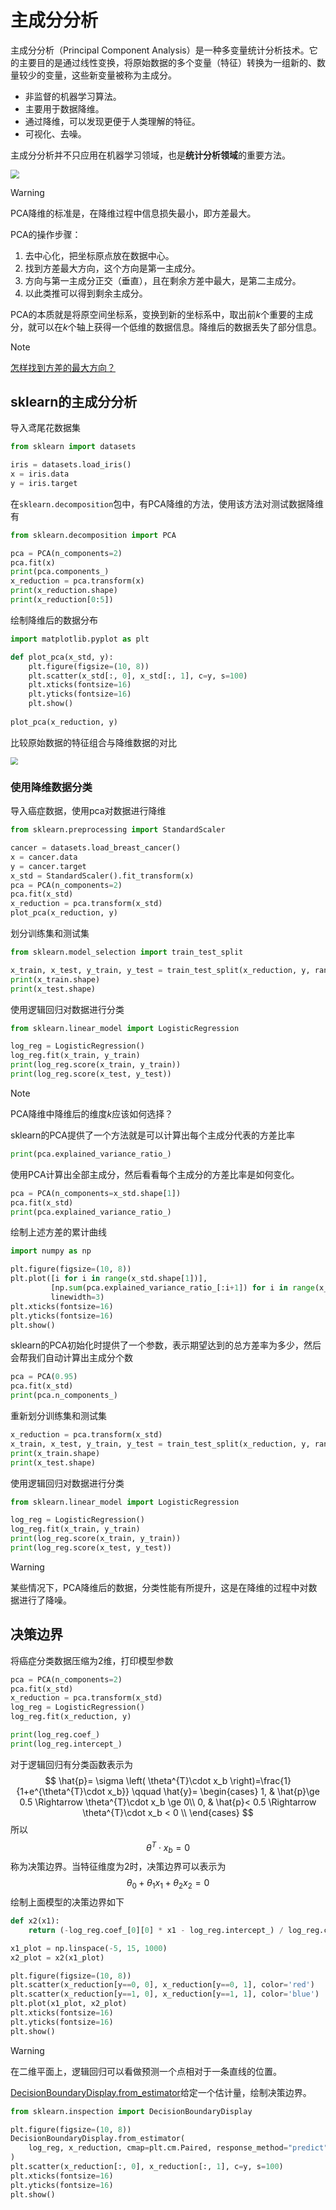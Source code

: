 # 主成分分析

主成分分析（Principal Component Analysis）是一种多变量统计分析技术。它的主要目的是通过线性变换，将原始数据的多个变量（特征）转换为一组新的、数量较少的变量，这些新变量被称为主成分。

* 非监督的机器学习算法。
* 主要用于数据降维。
* 通过降维，可以发现更便于人类理解的特征。
* 可视化、去噪。

主成分分析并不只应用在机器学习领域，也是**统计分析领域**的重要方法。

<img src="https://raw.githubusercontent.com/hughxusu/lesson-ai/develop/images/base/Xnip2025-06-03_18-12-33.jpg" style="zoom:85%;" />

> [!warning]
>
> PCA降维的标准是，在降维过程中信息损失最小，即方差最大。

PCA的操作步骤：

1. 去中心化，把坐标原点放在数据中心。
1. 找到方差最大方向，这个方向是第一主成分。
1. 方向与第一主成分正交（垂直），且在剩余方差中最大，是第二主成分。
1. 以此类推可以得到剩余主成分。

PCA的本质就是将原空间坐标系，变换到新的坐标系中，取出前$k$个重要的主成分，就可以在$k$个轴上获得一个低维的数据信息。降维后的数据丢失了部分信息。

> [!note]
>
> [怎样找到方差的最大方向？]( https://www.bilibili.com/video/BV1E5411E71z/?share_source=copy_web&vd_source=aa661569ff3138d0b604d53a96184bf2)

## sklearn的主成分分析

导入鸢尾花数据集

```python
from sklearn import datasets

iris = datasets.load_iris()
x = iris.data
y = iris.target
```

在`sklearn.decomposition`包中，有PCA降维的方法，使用该方法对测试数据降维有

```python
from sklearn.decomposition import PCA

pca = PCA(n_components=2)
pca.fit(x)
print(pca.components_)
x_reduction = pca.transform(x)
print(x_reduction.shape)
print(x_reduction[0:5])
```

绘制降维后的数据分布

```python
import matplotlib.pyplot as plt

def plot_pca(x_std, y):
    plt.figure(figsize=(10, 8))
    plt.scatter(x_std[:, 0], x_std[:, 1], c=y, s=100)
    plt.xticks(fontsize=16)
    plt.yticks(fontsize=16)
    plt.show()
    
plot_pca(x_reduction, y)
```

比较原始数据的特征组合与降维数据的对比

<img src="https://raw.githubusercontent.com/hughxusu/lesson-ai/develop/images/base/iris-data-show.png" style="zoom: 75%;" />

### 使用降维数据分类

导入癌症数据，使用pca对数据进行降维

```python
from sklearn.preprocessing import StandardScaler

cancer = datasets.load_breast_cancer()
x = cancer.data
y = cancer.target
x_std = StandardScaler().fit_transform(x)
pca = PCA(n_components=2)
pca.fit(x_std)
x_reduction = pca.transform(x_std)
plot_pca(x_reduction, y)
```

划分训练集和测试集

```python
from sklearn.model_selection import train_test_split

x_train, x_test, y_train, y_test = train_test_split(x_reduction, y, random_state=42)
print(x_train.shape)
print(x_test.shape)
```

使用逻辑回归对数据进行分类

```python
from sklearn.linear_model import LogisticRegression

log_reg = LogisticRegression()
log_reg.fit(x_train, y_train)
print(log_reg.score(x_train, y_train))
print(log_reg.score(x_test, y_test))
```

> [!note]
>
> PCA降维中降维后的维度$k$应该如何选择？

sklearn的PCA提供了一个方法就是可以计算出每个主成分代表的方差比率

```python
print(pca.explained_variance_ratio_)
```

使用PCA计算出全部主成分，然后看看每个主成分的方差比率是如何变化。

```python
pca = PCA(n_components=x_std.shape[1])
pca.fit(x_std)
print(pca.explained_variance_ratio_)
```

绘制上述方差的累计曲线

```python
import numpy as np

plt.figure(figsize=(10, 8))
plt.plot([i for i in range(x_std.shape[1])], 
         [np.sum(pca.explained_variance_ratio_[:i+1]) for i in range(x_std.shape[1])], 
         linewidth=3)
plt.xticks(fontsize=16)
plt.yticks(fontsize=16)
plt.show()
```

sklearn的PCA初始化时提供了一个参数，表示期望达到的总方差率为多少，然后会帮我们自动计算出主成分个数

```python
pca = PCA(0.95)
pca.fit(x_std)
print(pca.n_components_)
```

重新划分训练集和测试集

```python
x_reduction = pca.transform(x_std)
x_train, x_test, y_train, y_test = train_test_split(x_reduction, y, random_state=42)
print(x_train.shape)
print(x_test.shape)
```

使用逻辑回归对数据进行分类

```python
from sklearn.linear_model import LogisticRegression

log_reg = LogisticRegression()
log_reg.fit(x_train, y_train)
print(log_reg.score(x_train, y_train))
print(log_reg.score(x_test, y_test))
```

> [!warning]
>
> 某些情况下，PCA降维后的数据，分类性能有所提升，这是在降维的过程中对数据进行了降噪。

## 决策边界

将癌症分类数据压缩为2维，打印模型参数

```python
pca = PCA(n_components=2)
pca.fit(x_std)
x_reduction = pca.transform(x_std)
log_reg = LogisticRegression()
log_reg.fit(x_reduction, y)

print(log_reg.coef_)
print(log_reg.intercept_)
```

对于逻辑回归有分类函数表示为
$$
\hat{p}=
\sigma \left( \theta^{T}\cdot x_b \right)=\frac{1}{1+e^{\theta^{T}\cdot x_b}} \qquad
\hat{y}=
\begin{cases}
 1, & \hat{p}\ge 0.5 \Rightarrow \theta^{T}\cdot x_b \ge 0\\
 0, & \hat{p}< 0.5 \Rightarrow \theta^{T}\cdot x_b < 0 \\
\end{cases}
$$
所以
$$
\theta^{T}\cdot x_b = 0
$$
称为决策边界。当特征维度为2时，决策边界可以表示为
$$
\theta_0+\theta_1x_1+\theta_2x_2=0
$$
绘制上面模型的决策边界如下

```python
def x2(x1):
    return (-log_reg.coef_[0][0] * x1 - log_reg.intercept_) / log_reg.coef_[0][1]

x1_plot = np.linspace(-5, 15, 1000)
x2_plot = x2(x1_plot)

plt.figure(figsize=(10, 8))
plt.scatter(x_reduction[y==0, 0], x_reduction[y==0, 1], color='red')
plt.scatter(x_reduction[y==1, 0], x_reduction[y==1, 1], color='blue')
plt.plot(x1_plot, x2_plot)
plt.xticks(fontsize=16)
plt.yticks(fontsize=16)
plt.show()
```

> [!warning]
>
> 在二维平面上，逻辑回归可以看做预测一个点相对于一条直线的位置。

[DecisionBoundaryDisplay.from_estimator](https://scikit-learn.org/stable/modules/generated/sklearn.inspection.DecisionBoundaryDisplay.html)给定一个估计量，绘制决策边界。

```python
from sklearn.inspection import DecisionBoundaryDisplay

plt.figure(figsize=(10, 8))
DecisionBoundaryDisplay.from_estimator(
    log_reg, x_reduction, cmap=plt.cm.Paired, response_method="predict", ax=plt.gca()
)
plt.scatter(x_reduction[:, 0], x_reduction[:, 1], c=y, s=100)
plt.xticks(fontsize=16)
plt.yticks(fontsize=16)
plt.show()
```









